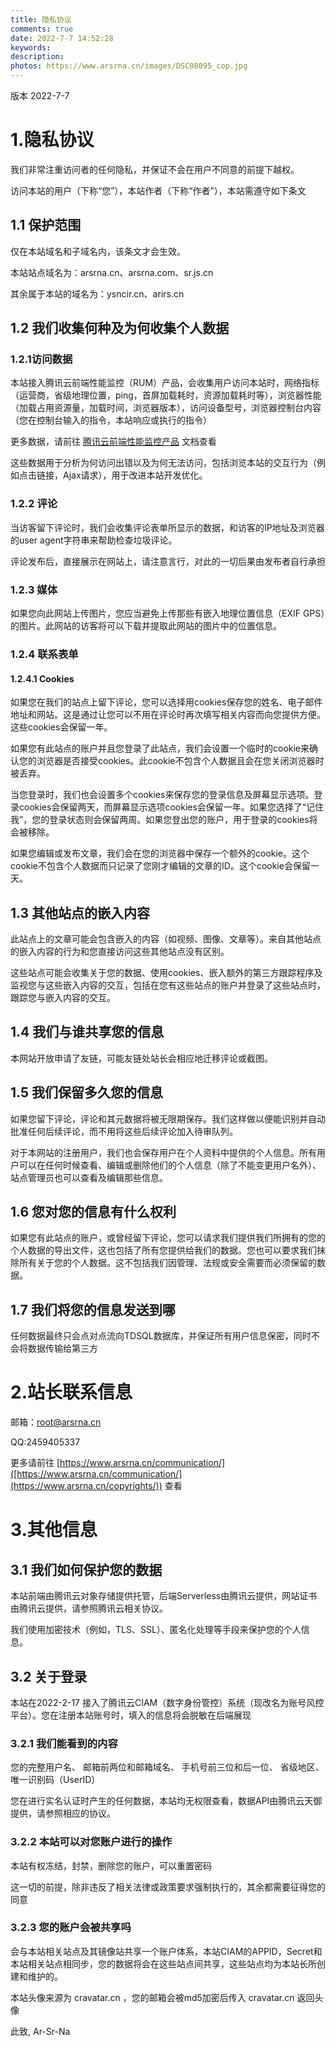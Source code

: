 ```yaml
---
title: 隐私协议
comments: true
date: 2022-7-7 14:52:28
keywords:
description:
photos: https://www.arsrna.cn/images/DSC08095_cop.jpg
---
```

版本 2022-7-7

# 1.隐私协议

我们非常注重访问者的任何隐私，并保证不会在用户不同意的前提下越权。

访问本站的用户（下称“您”），本站作者（下称“作者”），本站需遵守如下条文

## 1.1 保护范围

仅在本站域名和子域名内，该条文才会生效。

本站站点域名为：arsrna.cn、arsrna.com、sr.js.cn

其余属于本站的域名为：ysncir.cn、arirs.cn

## 1.2 我们收集何种及为何收集个人数据

### 1.2.1访问数据

本站接入腾讯云前端性能监控（RUM）产品，会收集用户访问本站时，网络指标（运营商，省级地理位置，ping，首屏加载耗时，资源加载耗时等），浏览器性能（加载占用资源量，加载时间，浏览器版本），访问设备型号，浏览器控制台内容（您在控制台输入的指令，本站响应或执行的指令）

更多数据，请前往 [腾讯云前端性能监控产品](https://cloud.tencent.com/document/product/1464) 文档查看

这些数据用于分析为何访问出错以及为何无法访问，包括浏览本站的交互行为（例如点击链接，Ajax请求），用于改进本站开发优化。

### 1.2.2 评论

当访客留下评论时，我们会收集评论表单所显示的数据，和访客的IP地址及浏览器的user agent字符串来帮助检查垃圾评论。

评论发布后，直接展示在网站上，请注意言行，对此的一切后果由发布者自行承担

### 1.2.3 媒体

如果您向此网站上传图片，您应当避免上传那些有嵌入地理位置信息（EXIF GPS）的图片。此网站的访客将可以下载并提取此网站的图片中的位置信息。

### 1.2.4 联系表单

#### 1.2.4.1 Cookies

如果您在我们的站点上留下评论，您可以选择用cookies保存您的姓名、电子邮件地址和网站。这是通过让您可以不用在评论时再次填写相关内容而向您提供方便。这些cookies会保留一年。

如果您有此站点的账户并且您登录了此站点，我们会设置一个临时的cookie来确认您的浏览器是否接受cookies。此cookie不包含个人数据且会在您关闭浏览器时被丢弃。

当您登录时，我们也会设置多个cookies来保存您的登录信息及屏幕显示选项。登录cookies会保留两天，而屏幕显示选项cookies会保留一年。如果您选择了“记住我”，您的登录状态则会保留两周。如果您登出您的账户，用于登录的cookies将会被移除。

如果您编辑或发布文章，我们会在您的浏览器中保存一个额外的cookie。这个cookie不包含个人数据而只记录了您刚才编辑的文章的ID。这个cookie会保留一天。

## 1.3 其他站点的嵌入内容

此站点上的文章可能会包含嵌入的内容（如视频、图像、文章等）。来自其他站点的嵌入内容的行为和您直接访问这些其他站点没有区别。

这些站点可能会收集关于您的数据、使用cookies、嵌入额外的第三方跟踪程序及监视您与这些嵌入内容的交互，包括在您有这些站点的账户并登录了这些站点时，跟踪您与嵌入内容的交互。

## 1.4 我们与谁共享您的信息

本网站开放申请了友链，可能友链处站长会相应地迁移评论或截图。

## 1.5 我们保留多久您的信息

如果您留下评论，评论和其元数据将被无限期保存。我们这样做以便能识别并自动批准任何后续评论，而不用将这些后续评论加入待审队列。

对于本网站的注册用户，我们也会保存用户在个人资料中提供的个人信息。所有用户可以在任何时候查看、编辑或删除他们的个人信息（除了不能变更用户名外）、站点管理员也可以查看及编辑那些信息。

## 1.6 您对您的信息有什么权利

如果您有此站点的账户，或曾经留下评论，您可以请求我们提供我们所拥有的您的个人数据的导出文件，这也包括了所有您提供给我们的数据。您也可以要求我们抹除所有关于您的个人数据。这不包括我们因管理、法规或安全需要而必须保留的数据。

## 1.7 我们将您的信息发送到哪

任何数据最终只会点对点流向TDSQL数据库，并保证所有用户信息保密，同时不会将数据传输给第三方

# 2.站长联系信息

邮箱：root@arsrna.cn

QQ:2459405337

更多请前往 [https://www.arsrna.cn/communication/]([https://www.arsrna.cn/communication/](https://www.arsrna.cn/copyrights/)) 查看

# 3.其他信息

## 3.1 我们如何保护您的数据

本站前端由腾讯云对象存储提供托管，后端Serverless由腾讯云提供，网站证书由腾讯云提供，请参照腾讯云相关协议。

我们使用加密技术（例如，TLS、SSL）、匿名化处理等手段来保护您的个人信息。

## 3.2 关于登录

本站在2022-2-17 接入了腾讯云CIAM（数字身份管控）系统（现改名为账号风控平台）。您在注册本站账号时，填入的信息将会脱敏在后端展现

### 3.2.1 我们能看到的内容

您的完整用户名、
邮箱前两位和邮箱域名、
手机号前三位和后一位、
省级地区、
唯一识别码（UserID）

您在进行实名认证时产生的任何数据，本站均无权限查看，数据API由腾讯云天御提供，请参照相应的协议。

### 3.2.2 本站可以对您账户进行的操作

本站有权冻结，封禁，删除您的账户，可以重置密码

这一切的前提，除非违反了相关法律或政策要求强制执行的，其余都需要征得您的同意

### 3.2.3 您的账户会被共享吗

会与本站相关站点及其镜像站共享一个账户体系，本站CIAM的APPID，Secret和本站相关站点相同步，您的数据将会在这些站点间共享，这些站点均为本站长所创建和维护的。

本站头像来源为 cravatar.cn ，您的邮箱会被md5加密后传入 cravatar.cn 返回头像

此致,
Ar-Sr-Na

